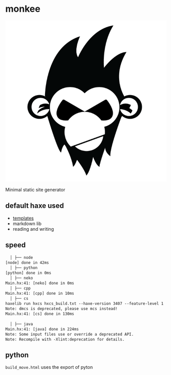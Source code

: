 # monkee

![](icon.png)

Minimal static site generator

## default haxe used

- [templates](https://haxe.org/manual/std-template.html)
- markdown lib
- reading and writing

## speed

```
  │ ├── node
[node] done in 42ms
  │ ├── python
[python] done in 0ms
  │ ├── neko
Main.hx:41: [neko] done in 0ms
  │ ├── cpp
Main.hx:41: [cpp] done in 10ms
  │ ├── cs
haxelib run hxcs hxcs_build.txt --haxe-version 3407 --feature-level 1
Note: dmcs is deprecated, please use mcs instead!
Main.hx:41: [cs] done in 130ms

  │ ├── java
Main.hx:41: [java] done in 224ms
Note: Some input files use or override a deprecated API.
Note: Recompile with -Xlint:deprecation for details.
```

## python

`build_move.html` uses the export of pyton